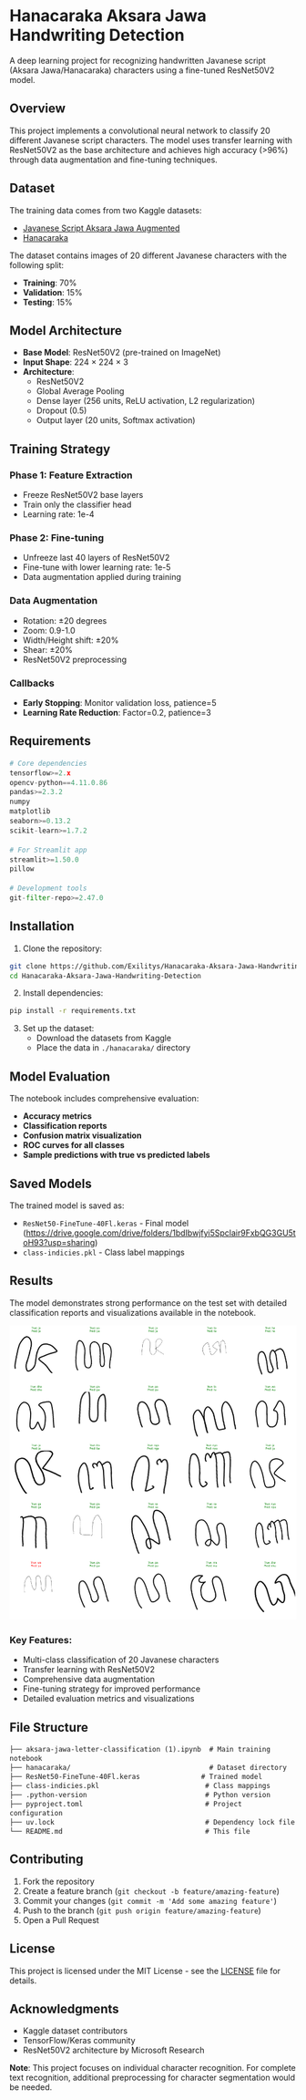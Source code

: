 # Hanacaraka Aksara Jawa Handwriting Detection

A deep learning project for recognizing handwritten Javanese script (Aksara Jawa/Hanacaraka) characters using a fine-tuned ResNet50V2 model.

## Overview

This project implements a convolutional neural network to classify 20 different Javanese script characters. The model uses transfer learning with ResNet50V2 as the base architecture and achieves high accuracy (>96%) through data augmentation and fine-tuning techniques.

## Dataset

The training data comes from two Kaggle datasets:
- [Javanese Script Aksara Jawa Augmented](https://www.kaggle.com/datasets/hannanhunafa/javanese-script-aksara-jawa-augmented)
- [Hanacaraka](https://www.kaggle.com/datasets/vzrenggamani/hanacaraka)

The dataset contains images of 20 different Javanese characters with the following split:
- **Training**: 70%
- **Validation**: 15%
- **Testing**: 15%

## Model Architecture

- **Base Model**: ResNet50V2 (pre-trained on ImageNet)
- **Input Shape**: 224 × 224 × 3
- **Architecture**:
  - ResNet50V2
  - Global Average Pooling
  - Dense layer (256 units, ReLU activation, L2 regularization)
  - Dropout (0.5)
  - Output layer (20 units, Softmax activation)

## Training Strategy

### Phase 1: Feature Extraction
- Freeze ResNet50V2 base layers
- Train only the classifier head
- Learning rate: 1e-4

### Phase 2: Fine-tuning
- Unfreeze last 40 layers of ResNet50V2
- Fine-tune with lower learning rate: 1e-5
- Data augmentation applied during training

### Data Augmentation
- Rotation: ±20 degrees
- Zoom: 0.9-1.0
- Width/Height shift: ±20%
- Shear: ±20%
- ResNet50V2 preprocessing

### Callbacks
- **Early Stopping**: Monitor validation loss, patience=5
- **Learning Rate Reduction**: Factor=0.2, patience=3

## Requirements

```python
# Core dependencies
tensorflow>=2.x
opencv-python==4.11.0.86
pandas>=2.3.2
numpy
matplotlib
seaborn>=0.13.2
scikit-learn>=1.7.2

# For Streamlit app
streamlit>=1.50.0
pillow

# Development tools
git-filter-repo>=2.47.0
```

## Installation

1. Clone the repository:
```bash
git clone https://github.com/Exilitys/Hanacaraka-Aksara-Jawa-Handwriting-Detection.git
cd Hanacaraka-Aksara-Jawa-Handwriting-Detection
```

2. Install dependencies:
```bash
pip install -r requirements.txt
```

3. Set up the dataset:
   - Download the datasets from Kaggle
   - Place the data in `./hanacaraka/` directory

## Model Evaluation

The notebook includes comprehensive evaluation:
- **Accuracy metrics**
- **Classification reports**
- **Confusion matrix visualization**
- **ROC curves for all classes**
- **Sample predictions with true vs predicted labels**

## Saved Models

The trained model is saved as:
- `ResNet50-FineTune-40Fl.keras` - Final model (https://drive.google.com/drive/folders/1bdIbwjfyi5Spclair9FxbQG3GU5toH93?usp=sharing)
- `class-indicies.pkl` - Class label mappings

## Results

The model demonstrates strong performance on the test set with detailed classification reports and visualizations available in the notebook.

![Detection](./Screenshots/output.png)

### Key Features:
- Multi-class classification of 20 Javanese characters
- Transfer learning with ResNet50V2
- Comprehensive data augmentation
- Fine-tuning strategy for improved performance
- Detailed evaluation metrics and visualizations

## File Structure

```
├── aksara-jawa-letter-classification (1).ipynb  # Main training notebook
├── hanacaraka/                                  # Dataset directory
├── ResNet50-FineTune-40Fl.keras               # Trained model
├── class-indicies.pkl                          # Class mappings
├── .python-version                             # Python version
├── pyproject.toml                              # Project configuration
├── uv.lock                                     # Dependency lock file
└── README.md                                   # This file
```

## Contributing

1. Fork the repository
2. Create a feature branch (`git checkout -b feature/amazing-feature`)
3. Commit your changes (`git commit -m 'Add some amazing feature'`)
4. Push to the branch (`git push origin feature/amazing-feature`)
5. Open a Pull Request

## License

This project is licensed under the MIT License - see the [LICENSE](LICENSE) file for details.

## Acknowledgments

- Kaggle dataset contributors
- TensorFlow/Keras community
- ResNet50V2 architecture by Microsoft Research


**Note**: This project focuses on individual character recognition. For complete text recognition, additional preprocessing for character segmentation would be needed.
